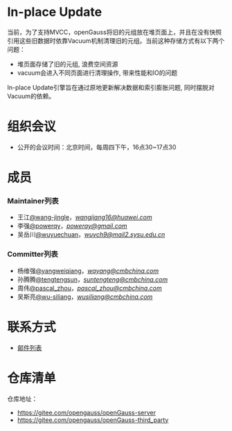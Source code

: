# In-place Update
当前，为了支持MVCC，openGauss将旧的元组放在堆页面上，并且在没有快照引用这些旧数据时依靠Vacuum机制清理旧的元组。当前这种存储方式有以下两个问题：

- 堆页面存储了旧的元组, 浪费空间资源
- vacuum会进入不同页面进行清理操作, 带来性能和IO的问题

In-place Update引擎旨在通过原地更新解决数据和索引膨胀问题, 同时摆脱对Vacuum的依赖。


# 组织会议
- 公开的会议时间：北京时间，每周四下午，16点30~17点30

# 成员
### Maintainer列表
- 王江[@wang-jingle](https://gitee.com/wang-jingle)，*wangjiang16@huawei.com*
- 李强[@powerqy](https://gitee.com/powerqy)，*powerqy@gmail.com*
- 吴岳川[@wuyuechuan](https://gitee.com/wuyuechuan)，*wuych9@mail2.sysu.edu.cn*

### Committer列表
- 杨维强[@yangweiqiang](https://gitee.com/yangweiqiang)，*wqyang@cmbchina.com*
- 孙腾腾[@tengtengsun](https://gitee.com/tengtengsun)，*suntengteng@cmbchina.com*
- 周伟[@pascal_zhou](https://gitee.com/pascal_zhou)，*pascal_zhou@cmbchina.com*
- 吴斯亮[@wu-siliang](https://gitee.com/wu-siliang)，*wusiliang@cmbchina.com*


# 联系方式
- [邮件列表](https://mailweb.opengauss.org/postorius/lists/inplaceupdate.opengauss.org/)


# 仓库清单
仓库地址：
- https://gitee.com/opengauss/openGauss-server
- https://gitee.com/opengauss/openGauss-third_party

